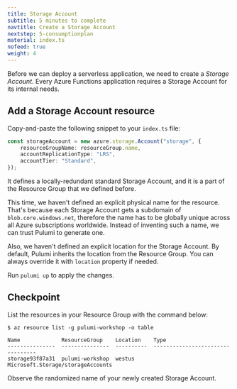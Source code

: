 ```yaml
---
title: Storage Account
subtitle: 5 minutes to complete
navtitle: Create a Storage Account
nextstep: 5-consumptionplan
material: index.ts
nofeed: true
weight: 4
---
```


Before we can deploy a serverless application, we need to create a *Storage Account*. Every Azure Functions application requires a Storage Account for its internal needs.

## Add a Storage Account resource

Copy-and-paste the following snippet to your `index.ts` file:

``` ts
const storageAccount = new azure.storage.Account("storage", {
    resourceGroupName: resourceGroup.name,
    accountReplicationType: "LRS",
    accountTier: "Standard",
});
```

It defines a locally-redundant standard Storage Account, and it is a part of the Resource Group that we defined before.

This time, we haven't defined an explicit physical name for the resource. That's because each Storage Account gets a subdomain of `blob.core.windows.net`, therefore the name has to be globally unique across all Azure subscriptions worldwide. Instead of inventing such a name, we can trust Pulumi to generate one.

Also, we haven't defined an explicit location for the Storage Account. By default, Pulumi inherits the location from the Resource Group. You can always override it with `location` property if needed.

Run `pulumi up` to apply the changes.

## Checkpoint

List the resources in your Resource Group with the command below:

```
$ az resource list -g pulumi-workshop -o table

Name             ResourceGroup    Location    Type
---------------  ---------------  ----------  ---------------------------------
storage93f87a31  pulumi-workshop  westus      Microsoft.Storage/storageAccounts
```

Observe the randomized name of your newly created Storage Account.
